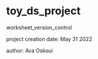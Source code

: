# toy_ds_project
worksheet_version_control 

project creation date: May 31 2022

author: Ava Oskoui
